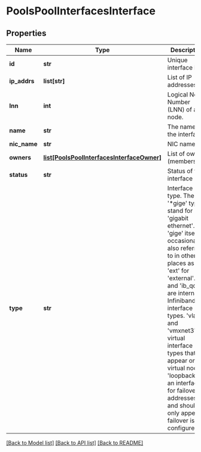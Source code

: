 # PoolsPoolInterfacesInterface

## Properties
Name | Type | Description | Notes
------------ | ------------- | ------------- | -------------
**id** | **str** | Unique interface ID. | 
**ip_addrs** | **list[str]** | List of IP addresses | 
**lnn** | **int** | Logical Node Number (LNN) of a node. | 
**name** | **str** | The name of the interface. | 
**nic_name** | **str** | NIC name | 
**owners** | [**list[PoolsPoolInterfacesInterfaceOwner]**](PoolsPoolInterfacesInterfaceOwner.md) | List of owners (membership) | 
**status** | **str** | Status of the interface | 
**type** | **str** | Interface type.  The &#39;*gige&#39; types stand for &#39;gigabit ethernet&#39;.  &#39;gige&#39; itself is occasionally also referred to in other places as &#39;ext&#39; for &#39;external&#39;.  &#39;ib&#39; and &#39;ib_qdr&#39; are internal Infiniband interface types.  &#39;vlan&#39; and &#39;vmxnet3&#39; are virtual interface types that appear on virtual nodes.  &#39;loopback&#39; is an interface for failover addresses and should only appear if failover is configured. | 

[[Back to Model list]](../README.md#documentation-for-models) [[Back to API list]](../README.md#documentation-for-api-endpoints) [[Back to README]](../README.md)


